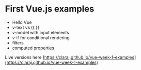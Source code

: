 # First Vue.js examples 

* Hello Vue
* v-text vs {{ }}
* v-model with input elements
* v-if for conditional rendering
* filters
* computed properties 

Live versions here [https://claraj.github.io/vue-week-1-examples](https://claraj.github.io/vue-week-1-examples)